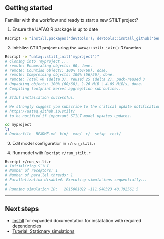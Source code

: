 ## Getting started

Familiar with the workflow and ready to start a new STILT project?

1. Ensure the UATAQ R package is up to date

```bash
Rscript -e "install.packages('devtools'); devtools::install_github('benfasoli/uataq')"
```

2. Initialize STILT project using the `uataq::stilt_init()` R function

```bash
Rscript -e "uataq::stilt_init('myproject')"
# Cloning into 'myproject'...
# remote: Enumerating objects: 60, done.
# remote: Counting objects: 100% (60/60), done.
# remote: Compressing objects: 100% (56/56), done.
# remote: Total 60 (delta 3), reused 25 (delta 2), pack-reused 0
# Unpacking objects: 100% (60/60), 2.26 MiB | 4.09 MiB/s, done.
# Compiling footprint kernel aggregation subroutine...
#
# STILT installation successful.
#
# We strongly suggest you subscribe to the critical update notifications at
# https://uataq.github.io/stilt/
# to be notified if important STILT model updates updates.

cd myproject
ls
# Dockerfile  README.md  bin/  exe/  r/  setup  test/
```

3. Edit model configuration in `r/run_stilt.r`

4. Run model with `Rscript r/run_stilt.r`

```bash
Rscript r/run_stilt.r
# Initializing STILT
# Number of receptors: 1
# Number of parallel threads: 1
# Parallelization disabled. Executing simulations sequentially...
#
# Running simulation ID:   2015061822_-111.980323_40.782561_5
```

---

## Next steps

- [Install](install.md) for expanded documentation for installation with required dependencies
- [Tutorial: Stationary simulations](https://github.com/uataq/stilt-tutorials/tree/main/01-wbb)
